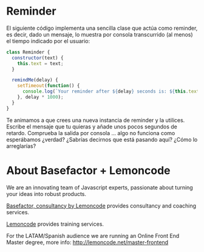# Reminder

El siguiente código implementa una sencilla clase que actúa como reminder, es decir, dado un mensaje, lo muestra por consola transcurrido (al menos) el tiempo indicado por el usuario:

```javascript
class Reminder {
  constructor(text) {
    this.text = text;
  }

  remindMe(delay) {
    setTimeout(function() {
      console.log(`Your reminder after ${delay} seconds is: ${this.text}`);
    }, delay * 1000);
  }
}
```

Te animamos a que crees una nueva instancia de reminder y la utilices. Escribe el mensaje que tu quieras y añade unos pocos segundos de retardo.
Comprueba la salida por consola ... algo no funciona como esperábamos ¿verdad? ¿Sabrías decirnos que está pasando aquí? ¿Cómo lo arreglarías?

# About Basefactor + Lemoncode

We are an innovating team of Javascript experts, passionate about turning your ideas into robust products.

[Basefactor, consultancy by Lemoncode](http://www.basefactor.com) provides consultancy and coaching services.

[Lemoncode](http://lemoncode.net/services/en/#en-home) provides training services.

For the LATAM/Spanish audience we are running an Online Front End Master degree, more info: http://lemoncode.net/master-frontend
